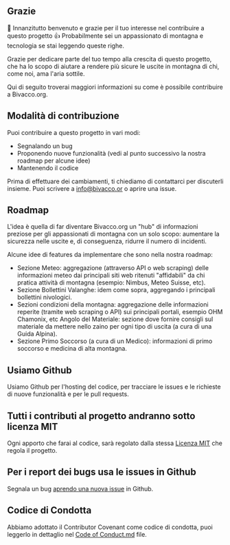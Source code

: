 ## Grazie

👋 Innanzitutto benvenuto e grazie per il tuo interesse nel contribuire a questo progetto 👍
Probabilmente sei un appassionato di montagna e tecnologia se stai leggendo queste righe. 

Grazie per dedicare parte del tuo tempo alla crescita di questo progetto, che ha lo scopo di aiutare a rendere più sicure le uscite in montagna di chi, come noi, ama l'aria sottile.

Qui di seguito troverai maggiori informazioni su come è possibile contribuire a Bivacco.org.

## Modalità di contribuzione

Puoi contribuire a questo progetto in vari modi:

-   Segnalando un bug
-   Proponendo nuove funzionalità (vedi al punto successivo la nostra roadmap per alcune idee)
-   Mantenendo il codice

Prima di effettuare dei cambiamenti, ti chiediamo di contattarci per discuterli insieme. Puoi scrivere a info@bivacco.or o aprire una issue.

## Roadmap
L'idea è quella di far diventare Bivacco.org un "hub" di informazioni preziose per gli appassionati di montagna con un solo scopo: aumentare la sicurezza nelle uscite e, di conseguenza, ridurre il numero di incidenti.  

Alcune idee di features da implementare che sono nella nostra roadmap:
- Sezione Meteo: aggregazione (attraverso API o web scraping) delle informazioni meteo dai principali siti web ritenuti "affidabili" da chi pratica attività di montagna (esempio: Nimbus, Meteo Suisse, etc).
- Sezione Bollettini Valanghe: idem come sopra, aggregando i principali bollettini nivologici.
- Sezioni condizioni della montagna: aggregazione delle informazioni reperite (tramite web scraping o API) sui principali portali, esempio OHM Chamonix, etc
Angolo del Materiale: sezione dove fornire consigli sul materiale da mettere nello zaino per ogni tipo di uscita (a cura di una Guida Alpina).
- Sezione Primo Soccorso (a cura di un Medico): informazioni di primo soccorso e medicina di alta montagna.

## Usiamo Github
Usiamo Github per l'hosting del codice, per tracciare le issues e le richieste di nuove funzionalità e per le pull requests. 

## Tutti i contributi al progetto andranno sotto licenza MIT 

Ogni apporto che farai al codice, sarà regolato dalla stessa [Licenza MIT](http://choosealicense.com/licenses/mit/)  che regola il progetto.

## Per i report dei bugs usa le issues in Github


Segnala un bug [aprendo una nuova issue](https://github.com/SeaOfDreams/Bivacco.org/issues) in Github.

## Codice di Condotta
Abbiamo adottato il Contributor Covenant come codice di condotta, puoi leggerlo in dettaglio nel [Code of Conduct.md](/Code_of_Conduct.md) file.